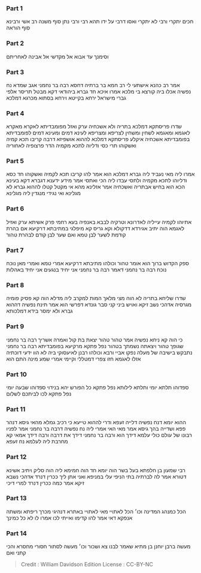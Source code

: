 
### Part 1
חכים יתקרי ורבי לא יתקרי ואסו דרבי על ידו תהא רבי ורבי נתן סוף משנה רב אשי ורבינא סוף הוראה

### Part 2
וסימנך עד אבוא אל מקדשי אל אבינה לאחריתם

### Part 3
אמר רב כהנא אישתעי לי רב חמא בר ברתיה דחסא רבה בר נחמני אגב שמדא נח נפשיה אכלו ביה קורצא בי מלכא אמרו איכא חד גברא ביהודאי דקא מבטל תריסר אלפי גברי מישראל ירחא בקייטא וירחא בסתוא מכרגא דמלכא

### Part 4
שדרו פריסתקא דמלכא בתריה ולא אשכחיה ערק ואזל מפומבדיתא לאקרא מאקרא לאגמא ומאגמא לשחין ומשחין לצריפא ומצריפא לעינא דמים ומעינא דמים לפומבדיתא בפומבדיתא אשכחיה איקלע פריסתקא דמלכא לההוא אושפיזא דרבה קריבו תכא קמיה ואשקוהו תרי כסי ודליוה לתכא מקמיה הדר פרצופיה לאחוריה

### Part 5
אמרו ליה מאי נעביד ליה גברא דמלכא הוא אמר להו קריבו תכא לקמיה ואשקוהו חד כסא ודליוהו לתכא מקמיה ולתסי עבדו ליה הכי ואתסי אמר מידע ידענא דגברא דקא בעינא הכא הוא בחיש אבתריה ואשכחיה אמר אזלינא מהא אי מקטל קטלו לההוא גברא לא מגלינא ואי נגידי מנגדין ליה מגלינא

### Part 6
אתיוהו לקמיה עייליה לאדרונא וטרקיה לבבא באנפיה בעא רחמי פרק אשיתא ערק ואזיל לאגמא הוה יתיב אגירדא דדקולא וקא גריס קא מיפלגי במתיבתא דרקיעא אם בהרת קודמת לשער לבן טמא ואם שער לבן קודם לבהרת טהור

### Part 7
ספק הקדוש ברוך הוא אומר טהור וכולהו מתיבתא דרקיעא אמרי טמא ואמרי מאן נוכח נוכח רבה בר נחמני דאמר רבה בר נחמני אני יחיד בנגעים אני יחיד באהלות

### Part 8
שדרו שליחא בתריה לא הוה מצי מלאך המות למקרב ליה מדלא הוה קא פסיק פומיה מגרסיה אדהכי נשב זיקא ואויש ביני קני סבר גונדא דפרשי הוא אמר תינח נפשיה דההוא גברא ולא ימסר בידא דמלכותא

### Part 9
כי הוה קא ניחא נפשיה אמר טהור טהור יצאת בת קול ואמרה אשריך רבה בר נחמני שגופך טהור ויצאתה נשמתך בטהור נפל פתקא מרקיעא בפומבדיתא רבה בר נחמני נתבקש בישיבה של מעלה נפקו אביי ורבא וכולהו רבנן לאיעסוקי ביה לא הוו ידעי דוכתיה אזלו לאגמא חזו צפרי דמטללי וקיימי אמרי שמע מינה התם הוא

### Part 10
ספדוהו תלתא יומי ותלתא לילותא נפל פתקא כל הפורש יהא בנידוי ספדוהו שבעה יומי נפל פתקא לכו לביתכם לשלום

### Part 11
ההוא יומא דנח נפשיה דלייה זעפא ודרי לההוא טייעא כי רכיב גמלא מהאי גיסא דנהר פפא ושדייה בהך גיסא אמר מאי האי אמרי ליה נח נפשיה דרבה בר נחמני אמר לפניו רבונו של עולם כולי עלמא דידך הוא ורבה בר נחמני דידך את דרבה ורבה דידך אמאי קא מחרבת ליה לעלמא נח זעפא

### Part 12
רבי שמעון בן חלפתא בעל בשר הוה יומא חד הוה חמימא ליה הוה סליק ויתיב אשינא דטורא אמר לה לברתיה בתי הניפי עלי במניפא ואני אתן ליך ככרין דנרד אדהכי נשבא זיקא אמר כמה ככרין דנרד למרי דיכי

### Part 13
הכל כמנהג המדינה וכו׳ הכל לאתויי מאי לאתויי באתרא דנהיגי מכרך ריפתא ומשתה אנפקא דאי אמר להו קדימו ואייתי לכו אמרו לו לא כל כמינך

### Part 14
מעשה ברבן יוחנן בן מתיא שאמר לבנו צא ושכור וכו׳ מעשה לסתור חסורי מחסרא והכי קתני ואם

>Credit : William Davidson Edition
>License : CC-BY-NC